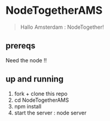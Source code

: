 # NodeTogetherAMS
> Hallo Amsterdam : NodeTogether!

## prereqs
Need the node !!


## up and running
1. fork + clone this repo
2. cd NodeTogetherAMS
3. npm install
4. start the server : node server

